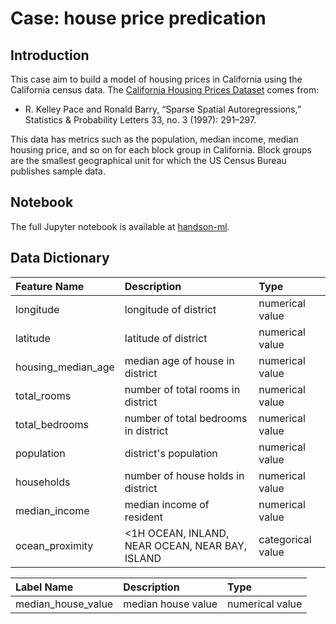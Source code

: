 # Case: house price predication

## Introduction
This case aim to build a model of housing prices in California using the California census data. The [California Housing Prices Dataset](../data/housing.csv) comes from: </br>
* R. Kelley Pace and Ronald Barry, “Sparse Spatial Autoregressions,” Statistics & Probability Letters 33, no. 3 (1997): 291–297.</br>

This data has metrics such as the population, median income, median housing price, and so on for each block group in California. Block groups are the smallest geographical unit for which the US Census Bureau publishes sample data.

## Notebook
The full Jupyter notebook is available at [handson-ml](https://github.com/ageron/handson-ml/blob/master/02_end_to_end_machine_learning_project.ipynb).

## Data Dictionary

| Feature Name | Description | Type |
| :----- | :----- | :----- |
| longitude | longitude of district | numerical value |
| latitude | latitude of district | numerical value |
| housing_median_age | median age of house in district | numerical value |
| total_rooms | number of total rooms in district | numerical value |
| total_bedrooms | number of total bedrooms in district | numerical value |
| population | district's population | numerical value |
| households | number of house holds in district | numerical value |
| median_income | median income of resident | numerical value |
| ocean_proximity | <1H OCEAN, INLAND, NEAR OCEAN, NEAR BAY, ISLAND | categorical value |

| Label Name | Description | Type |
| :----- | :----- | :----- |
| median_house_value | median house value | numerical value |
